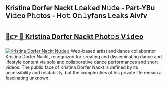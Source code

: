 ## Kristina Dorfer Nackt L𝚎a𝚔ed N𝚞𝚍e - Part-YBu Vi𝚍𝚎o P𝚑𝚘tos - H𝚘𝚝 O𝚗𝚕yf𝚊ns L𝚎a𝚔s Aivfv

# <h2><a href="http://kf9c39.oniu.top/?m=Kristina+Dorfer+Nackt">🔗👉 🔴 Kristina Dorfer Nackt P𝚑ot𝚘𝚜 V𝚒d𝚎o</a></h2>

[![Kristina Dorfer Nackt Nu𝚍e𝚜](https://i.imgur.com/0qMVB7G.gif)](http://kf9c39.oniu.top/?m=Kristina+Dorfer+Nackt)
Web-based artist and dance collaborator Kristina Dorfer Nackt, recognized for creating and disseminating dance and lifestyle content via solo and collaborative dance performances and short videos. The public face of Kristina Dorfer Nackt is defined by its accessibility and relatability, but the complexities of his private life remain a fascinating unknown.  
